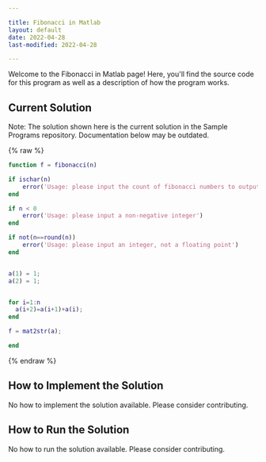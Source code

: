 ```yaml
---

title: Fibonacci in Matlab
layout: default
date: 2022-04-28
last-modified: 2022-04-28

---
```


Welcome to the Fibonacci in Matlab page! Here, you'll find the source code for this program as well as a description of how the program works.

## Current Solution

Note: The solution shown here is the current solution in the Sample Programs repository. Documentation below may be outdated.

{% raw %}

```Matlab
function f = fibonacci(n)

if ischar(n)
	error('Usage: please input the count of fibonacci numbers to output')
end

if n < 0
	error('Usage: please input a non-negative integer')
end

if not(n==round(n))
	error('Usage: please input an integer, not a floating point')
end


a(1) = 1;
a(2) = 1;


for i=1:n
  a(i+2)=a(i+1)+a(i);
end

f = mat2str(a);

end

```

{% endraw %}

## How to Implement the Solution

No how to implement the solution available. Please consider contributing.

## How to Run the Solution

No how to run the solution available. Please consider contributing.